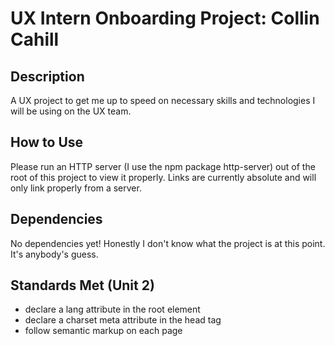 # UX Intern Onboarding Project: Collin Cahill

## Description
A UX project to get me up to speed on necessary skills and technologies I will be using on the UX team.

## How to Use
Please run an HTTP server (I use the npm package http-server) out of the root of this project to view it properly.
Links are currently absolute and will only link properly from a server.

## Dependencies
No dependencies yet! Honestly I don't know what the project is at this point. It's anybody's guess.

## Standards Met (Unit 2)
- declare a lang attribute in the root element
- declare a charset meta attribute in the head tag
- follow semantic markup on each page
